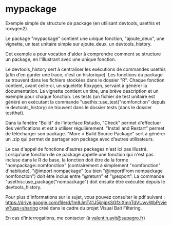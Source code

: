 # mypackage
Exemple simple de structure de package (en utilisant devtools, usethis et roxygen2).

Le package "mypackage" contient une unique fonction, "ajoute_deux", une vignette, un test unitaire simple sur ajoute_deux, un devtools_history.

Cet exemple a pour vocation d'aider à comprendre comment se structure un package, en l'illustrant avec une unique fonction.

Le devtools_history sert à centraliser les exécutions de commandes usethis (afin d'en garder une trace, c'est un historique).
Les fonctions du package se trouvent dans les fichiers stockées dans le dossier "R". Chaque fonction contient, avant celle-ci, un squelette Roxygen, servant à générer la documentation.
La vignette contient un titre, une brève description et un exemple pour chaque fonction.
Les tests (un fichier de test unitaire est généré en exécutant la commande "usethis::use_test("nomfonction" depuis le devtools_history) se trouvent dans le dossier tests (dans le dossier testthat).


Dans la fenêtre "Build" de l'interface Rstudio, "Check" permet d'effectuer des vérifications et est à utiliser régulièrement. 
"Install and Restart" permet de télécharger son package.
"More > Build Source Package" sert à générer un .zip qui permet de partager son package avec d'autres utilisateurs.






Le cas d'appel de fonctions d'autres packages n'est ici pas illustré. 
Lorsqu'une fonction de ce package appelle une fonction qui n'est pas incluse dans le R de base, la fonction doit être de la forme "nompackage::nomfonction"
(contrairement à simplement "nomfonction" d'habitude). "@import nompackage" (ou bien "@importFrom nompackage nomfonction") doit être inclus entre "@return" et "@export".
La commande "usethis::use_package("nompackage") doit ensuite être exécutée depuis le devtools_history.


Pour plus d'informations sur le sujet, vous pouvez consulter le pdf suivant : https://drive.google.com/file/d/1m9JmT41J5ijnjpkSGfziXmnTdVUwvWbP/view?usp=sharing 
créé dans le cadre du projet Visual Bait Filtering.

En cas d'interrogations, me contacter
(à valentin.avit@supagro.fr)
